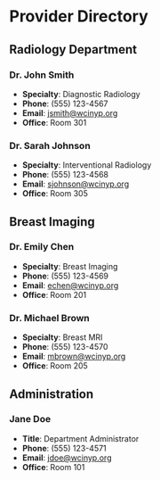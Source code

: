 # Provider Directory

## Radiology Department

### Dr. John Smith
- **Specialty**: Diagnostic Radiology
- **Phone**: (555) 123-4567
- **Email**: jsmith@wcinyp.org
- **Office**: Room 301

### Dr. Sarah Johnson
- **Specialty**: Interventional Radiology
- **Phone**: (555) 123-4568
- **Email**: sjohnson@wcinyp.org
- **Office**: Room 305

## Breast Imaging

### Dr. Emily Chen
- **Specialty**: Breast Imaging
- **Phone**: (555) 123-4569
- **Email**: echen@wcinyp.org
- **Office**: Room 201

### Dr. Michael Brown
- **Specialty**: Breast MRI
- **Phone**: (555) 123-4570
- **Email**: mbrown@wcinyp.org
- **Office**: Room 205

## Administration

### Jane Doe
- **Title**: Department Administrator
- **Phone**: (555) 123-4571
- **Email**: jdoe@wcinyp.org
- **Office**: Room 101